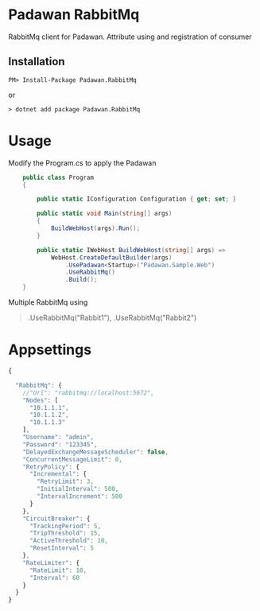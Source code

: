 # Padawan RabbitMq
RabbitMq client for Padawan. Attribute using and registration of consumer


## Installation

```shell
PM> Install-Package Padawan.RabbitMq 
```

or

```shell
> dotnet add package Padawan.RabbitMq 
```

# Usage

Modify the Program.cs to apply the Padawan
```csharp
    public class Program
    {

        public static IConfiguration Configuration { get; set; }

        public static void Main(string[] args)
        {
            BuildWebHost(args).Run();
        }

        public static IWebHost BuildWebHost(string[] args) =>
            WebHost.CreateDefaultBuilder(args)
                .UsePadawan<Startup>("Padawan.Sample.Web")
                .UseRabbitMq()
                .Build();
    }
```

Multiple RabbitMq using

> .UseRabbitMq("Rabbit1"),   .UseRabbitMq("Rabbit2")

# Appsettings

```javascript
{

  "RabbitMq": {
    //"Url": "rabbitmq://localhost:5672",
    "Nodes": [
      "10.1.1.1",
      "10.1.1.2",
      "10.1.1.3"
    ],
    "Username": "admin",
    "Password": "123345",
    "DelayedExchangeMessageScheduler": false,
    "ConcurrentMessageLimit": 0,
    "RetryPolicy": {
      "Incremental": {
        "RetryLimit": 3,
        "InitialInterval": 500,
        "IntervalIncrement": 500
      }
    },
    "CircuitBreaker": {
      "TrackingPeriod": 5,
      "TripThreshold": 15,
      "ActiveThreshold": 10,
      "ResetInterval": 5
    },
    "RateLimiter": {
      "RateLimit": 10,
      "Interval": 60
    }
  }
}
```

